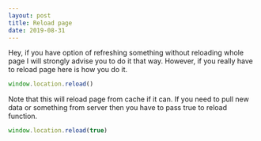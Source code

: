 ```yaml
---
layout: post
title: Reload page
date: 2019-08-31
---
```


Hey, if you have option of refreshing something without reloading whole page I will strongly advise you to do it that way. However, if you really have to reload page here is how you do it.

```js
window.location.reload()
```

Note that this will reload page from cache if it can. If you need to pull new data or something from server then you have to pass true to reload function.

```js
window.location.reload(true)
```
